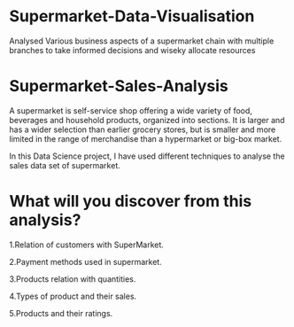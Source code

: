 # Supermarket-Data-Visualisation
Analysed Various business aspects of a supermarket chain with multiple branches to take informed decisions and wiseky allocate resources

# Supermarket-Sales-Analysis

A supermarket is self-service shop offering a wide variety of food, beverages and household products, organized into sections. It is larger and has a wider selection than earlier grocery stores, but is smaller and more limited in the range of merchandise than a hypermarket or big-box market.

In this Data Science project, I have used different techniques to analyse the sales data set of supermarket.

# What will you discover from this analysis?

1.Relation of customers with SuperMarket.

2.Payment methods used in supermarket.

3.Products relation with quantities.

4.Types of product and their sales.

5.Products and their ratings.
